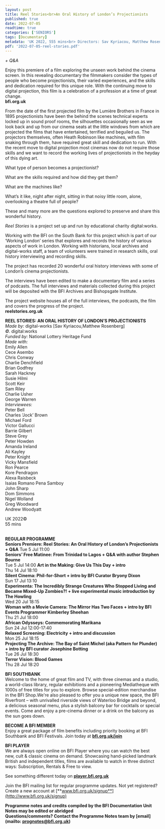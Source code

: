 ```yaml
---
layout: post
title: Reel Stories<br>An Oral History of London’s Projectionists
published: true
date: 2022-07-05
readtime: true
categories: ['SENIORS']
tags: [Documentary]
metadata: 'UK 2022, 555 mins<br> Directors: Sav Kyriacou, Matthew Rosenberg'
pdf: '2022-07-05-reel-stories.pdf'
---
```

_+ Q&A_

Enjoy this premiere of a film exploring the unseen work behind the cinema screen. In this revealing documentary the filmmakers consider the types of people who become projectionists, their varied experiences, and the skills and dedication required for this unique role. With the continuing move to digital projection, this film is a celebration of a profession at a time of great change.  
**bfi.org.uk**

From the date of the first projected film by the Lumière Brothers in France in 1895 projectionists have been the behind the scenes technical experts locked up in sound proof rooms, the silhouettes occasionally seen as we look back and up from our cinema seats at the little windows from which are projected the films that have entertained, terrified and beguiled us. The projectors themselves, often Heath Robinson like machines, with film snaking through them, have required great skill and dedication to run. With the recent move to digital projection most cinemas now do not require those skills and we want to record the working lives of projectionists in the heyday of this dying art.

What type of person becomes a projectionist?

What are the skills required and how did they get them?

What are the machines like?

What’s it like, night after night, sitting in that noisy little room, alone, overlooking a theatre full of people?

These and many more are the questions explored to preserve and share this wonderful history.

_Reel Stories_ is a project set up and run by educational charity digital:works.

Working with the BFI on the South Bank for this project which is part of our ‘Working London’ series that explores and records the history of various aspects of work in London. Working with historians, local archives and digital-works staff, a team of volunteers were trained in research skills, oral history interviewing and recording skills.

The project has recorded 20 wonderful oral history interviews with some of London’s cinema projectionists.

The interviews have been edited to make a documentary film and a series of podcasts. The full interviews and materials collected during this project will be deposited with the BFI Archives and Bishopsgate Institute.

The project website houses all of the full interviews, the podcasts, the film and covers the progress of the project.  
**reelstories.org.uk**  

**REEL STORIES: AN ORAL HISTORY OF LONDON’S PROJECTIONISTS**  
_Made by:_ digital-works [Sav Kyriacou,Matthew Rosenberg]  
_©._ digital:works  
_Funded by:_ National Lottery Heritage Fund  
_Made with:_  
Emily Allen  
Cece Asembo  
Chris Conway  
Charlie Denchfield  
Brian Godfrey  
Sarah Hackney  
Susie Hilmi  
Scott Keir  
Sam Riley  
Charlie Usher  
George Warren  
_Interviewees:_  
Peter Bell  
Charles ‘Jock’ Brown  
Michael Ford  
Victor Gallucci  
Barrie Gilbert  
Steve Grey  
Peter Howden  
Amanda Ireland  
Ali Kayley  
Peter Knight  
Vicky Mansfield  
Ron Pearce  
Kore Pendragon  
Alexa Raisbeck  
Isaias Romano Pena Samboy  
John Sharp  
Dom Simmons  
Nigel Wolland  
Greg Woodward  
Andrew Woodyatt  

UK 2022©  
55 mins  
<br>

**REGULAR PROGRAMME**  
**Seniors Premiere: Reel Stories: An Oral History of London’s Projectionists + Q&A**
Tue 5 Jul 11:00  
**Seniors’ Free Matinee: From Trinidad to Lagos + Q&A with author Stephen Bourne**   
Tue 5 Jul 14:00
**Art in the Making: Give Us This Day + intro**  
Thu 14 Jul 18:10  
**Silent Cinema: Phil-for-Short + intro by BFI Curator Bryony Dixon**  
Sun 17 Jul 13:10  
**Experimenta: The Incredibly Strange Creatures Who Stopped Living and Became Mixed-Up Zombies?! + live experimental music introduction by The Howling**  
Wed 20 Jul 18:15  
**Woman with a Movie Camera: The Mirror Has Two Faces + intro by BFI Events Programmer Kimberley Sheehan**  
Thu 21 Jul 18:00  
**African Odysseys: Commemorating Marikana**  
Sun 24 Jul 12:00-17:40  
**Relaxed Screening: Electricity + intro and discussion**  
Mon 25 Jul 18:15  
**Projecting The Archive: The Bay of Saint Michel (aka Pattern for Plunder) + intro by BFI curator Josephine Botting**  
Tue 26 Jul 18:30  
**Terror Vision: Blood Games**  
Thu 28 Jul 18:20  


**BFI SOUTHBANK**  
Welcome to the home of great film and TV, with three cinemas and a studio, a world-class library, regular exhibitions and a pioneering Mediatheque with 1000s of free titles for you to explore. Browse special-edition merchandise in the BFI Shop.We&#39;re also pleased to offer you a unique new space, the BFI Riverfront – with unrivalled riverside views of Waterloo Bridge and beyond, a delicious seasonal menu, plus a stylish balcony bar for cocktails or special events. Come and enjoy a pre-cinema dinner or a drink on the balcony as the sun goes down.  

**BECOME A BFI MEMBER**  
Enjoy a great package of film benefits including priority booking at BFI Southbank and BFI Festivals. Join today at [**bfi.org.uk/join**](http://www.bfi.org.uk/join)  

**BFI PLAYER**  
 We are always open online on BFI Player where you can watch the best new, cult &amp; classic cinema on demand. Showcasing hand-picked landmark British and independent titles, films are available to watch in three distinct ways: Subscription, Rentals &amp; Free to view.  

See something different today on [**player.bfi.org.uk**](https://player.bfi.org.uk)  

Join the BFI mailing list for regular programme updates. Not yet registered? Create a new account at [**www.bfi.org.uk/signup**](http://www.bfi.org.uk/signup)

**Programme notes and credits compiled by the BFI Documentation Unit  
Notes may be edited or abridged  
Questions/comments? Contact the Programme Notes team by [email](mailto: prognotes@bfi.org.uk)**
<!--stackedit_data:
eyJoaXN0b3J5IjpbLTkzODgwMTQ2NF19
-->